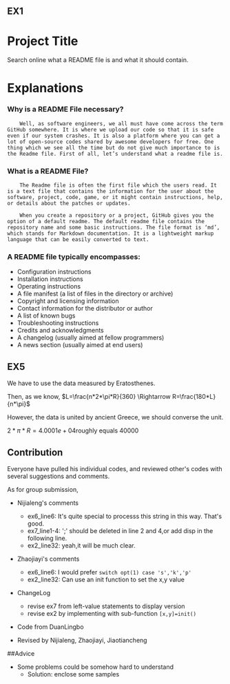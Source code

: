 ## EX1

# Project Title

Search online what a README file is and what it should contain.

# Explanations

### **Why is a README** **File necessary?**

		Well, as software engineers, we all must have come across the term GitHub somewhere. It is where we upload our code so that it is safe even if our system crashes. It is also a platform where you can get a lot of open-source codes shared by awesome developers for free. One thing which we see all the time but do not give much importance to is the Readme file. First of all, let’s understand what a readme file is.



### **What is a README** F**ile?**

		The Readme file is often the first file which the users read. It is a text file that contains the information for the user about the software, project, code, game, or it might contain instructions, help, or details about the patches or updates.
	
		When you create a repository or a project, GitHub gives you the option of a default readme. The default readme file contains the repository name and some basic instructions. The file format is ‘md’, which stands for Markdown documentation. It is a lightweight markup language that can be easily converted to text.



### A README file typically encompasses:

*   Configuration instructions
*   Installation instructions
*   Operating instructions
*   A file manifest (a list of files in the directory or archive)
*   Copyright and licensing information
*   Contact information for the distributor or author
*   A list of known bugs
*   Troubleshooting instructions
*   Credits and acknowledgments
*   A changelog (usually aimed at fellow programmers)
*   A news section (usually aimed at end users)



## EX5

We have to use the data measured by Eratosthenes. 

Then, as we know, $L=\frac{n*2*\pi*R}{360} \Rightarrow R=\frac{180*L}{n*\pi}$

However, the data is united by ancient Greece, we should converse the unit.

$2*\pi*R=4.0001e+04$​​ roughly equals 40000



## Contribution

Everyone have pulled his individual codes, and reviewed other's codes with several suggestions and comments. 

As for group submission, 

*   Nijialeng's comments
    *   ex6_line6: It's quite special to processs this string in this way. That's good.
    *   ex7_line1-4: ';' should be deleted in line 2 and 4,or add disp in the following line.
    *   ex2_line32: yeah,it will be much clear.
*   Zhaojiayi's comments
    *   ex6_line6: I would prefer `switch opt(1) case 's','k','p'`
    *   ex2_line32: Can use an init function to set the x,y value
*   ChangeLog
    *   revise ex7 from left-value statements to display version
    *   revise ex2 by implementing with sub-function `[x,y]=init()`

*   Code from DuanLingbo
*   Revised by Nijialeng, Zhaojiayi, Jiaotiancheng



##Advice

*   Some problems could be somehow hard to understand
    *   Solution: enclose some samples

